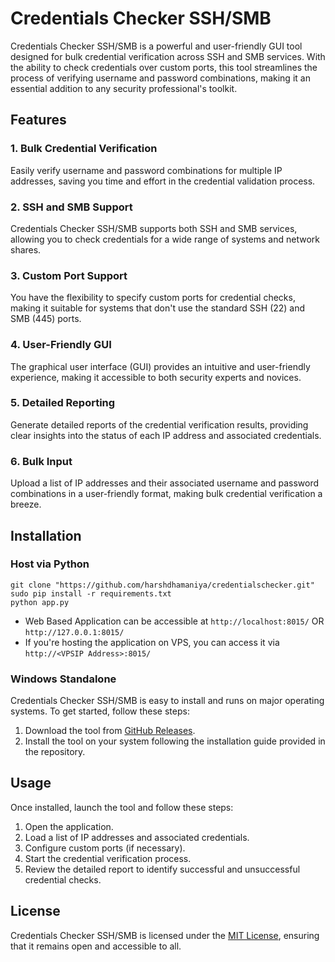 # **Credentials Checker SSH/SMB**

Credentials Checker SSH/SMB is a powerful and user-friendly GUI tool designed for bulk credential verification across SSH and SMB services. With the ability to check credentials over custom ports, this tool streamlines the process of verifying username and password combinations, making it an essential addition to any security professional's toolkit.

## **Features**

### **1. Bulk Credential Verification**

Easily verify username and password combinations for multiple IP addresses, saving you time and effort in the credential validation process.

### **2. SSH and SMB Support**

Credentials Checker SSH/SMB supports both SSH and SMB services, allowing you to check credentials for a wide range of systems and network shares.

### **3. Custom Port Support**

You have the flexibility to specify custom ports for credential checks, making it suitable for systems that don't use the standard SSH (22) and SMB (445) ports.

### **4. User-Friendly GUI**

The graphical user interface (GUI) provides an intuitive and user-friendly experience, making it accessible to both security experts and novices.

### **5. Detailed Reporting**

Generate detailed reports of the credential verification results, providing clear insights into the status of each IP address and associated credentials.

### **6. Bulk Input**

Upload a list of IP addresses and their associated username and password combinations in a user-friendly format, making bulk credential verification a breeze.

## **Installation**

### **Host via Python**
```
git clone "https://github.com/harshdhamaniya/credentialschecker.git"
sudo pip install -r requirements.txt
python app.py
```
- Web Based Application can be accessible at `http://localhost:8015/` OR `http://127.0.0.1:8015/`
- If you're hosting the application on VPS, you can access it via `http://<VPSIP Address>:8015/`

### **Windows Standalone**

Credentials Checker SSH/SMB is easy to install and runs on major operating systems. To get started, follow these steps:

1. Download the tool from [GitHub Releases](https://github.com/harshdhamaniya/credentialschecker/releases).
2. Install the tool on your system following the installation guide provided in the repository.

## **Usage**

Once installed, launch the tool and follow these steps:

1. Open the application.
2. Load a list of IP addresses and associated credentials.
3. Configure custom ports (if necessary).
4. Start the credential verification process.
5. Review the detailed report to identify successful and unsuccessful credential checks.

## **License**

Credentials Checker SSH/SMB is licensed under the [MIT License](https://github.com/harshdhamaniya/credentialschecker/blob/main/LICENSE), ensuring that it remains open and accessible to all.
